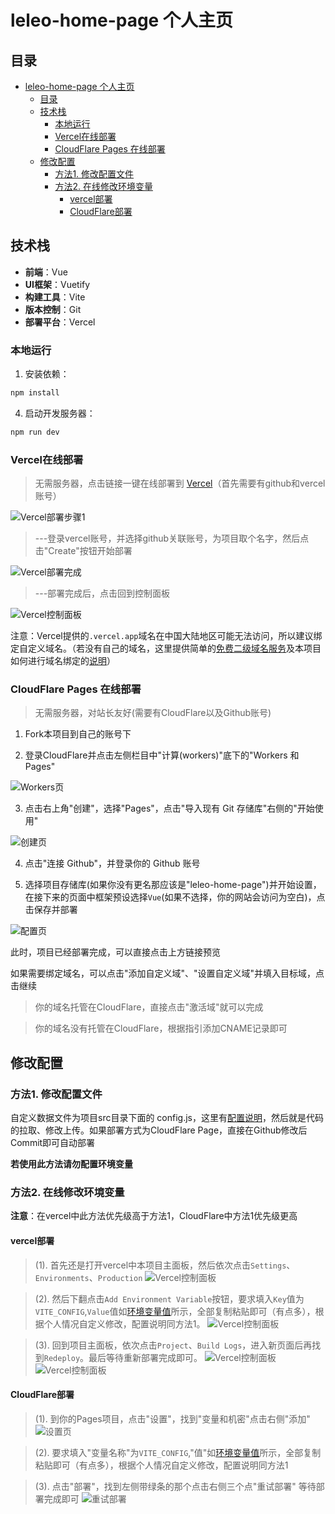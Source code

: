 # leleo-home-page 个人主页

## 目录
- [leleo-home-page 个人主页](#leleo-home-page-个人主页)
  - [目录](#目录)
  - [技术栈](#技术栈)
    - [本地运行](#本地运行)
    - [Vercel在线部署](#vercel在线部署)
    - [CloudFlare Pages 在线部署](#cloudflare-pages-在线部署)
  - [修改配置](#修改配置)
    - [方法1. 修改配置文件](#方法1-修改配置文件)
    - [方法2. 在线修改环境变量](#方法2-在线修改环境变量)
      - [vercel部署](#vercel部署)
      - [CloudFlare部署](#cloudflare部署)


## 技术栈
- **前端**：Vue
- **UI框架**：Vuetify  
- **构建工具**：Vite
- **版本控制**：Git
- **部署平台**：Vercel


### 本地运行


1. 安装依赖：

```bash
npm install
```

4. 启动开发服务器：

```bash
npm run dev
```

### Vercel在线部署

> 无需服务器，点击链接一键在线部署到 [Vercel](https://vercel.com/new/clone?s=https://github.com/leleo886/leleo-home-page.git)（首先需要有github和vercel账号）

![Vercel部署步骤1](./img/leleo-home-page/1737785497852.png)

> ---登录vercel账号，并选择github关联账号，为项目取个名字，然后点击"Create"按钮开始部署

![Vercel部署完成](./img/leleo-home-page/1737538980894.png)

> ---部署完成后，点击回到控制面板

![Vercel控制面板](./img/leleo-home-page/1737539171658.png)

注意：Vercel提供的`.vercel.app`域名在中国大陆地区可能无法访问，所以建议绑定自定义域名。（若没有自己的域名，这里提供简单的[免费二级域名服务](https://sds.leleo.top)及本项目如何进行域名绑定的[说明](./img/domainToVercel.md)）

### CloudFlare Pages 在线部署

> 无需服务器，对站长友好(需要有CloudFlare以及Github账号)

1. Fork本项目到自己的账号下
   
2. 登录CloudFlare并点击左侧栏目中"计算(workers)"底下的"Workers 和 Pages"

![Workers页](./img/leleo-home-page/IMG_20250813_122124.jpg)

3. 点击右上角"创建"，选择"Pages"，点击"导入现有 Git 存储库"右侧的"开始使用"

![创建页](./img/leleo-home-page/IMG_20250813_122156.jpg)

4. 点击"连接 Github"，并登录你的 Github 账号

5. 选择项目存储库(如果你没有更名那应该是"leleo-home-page")并开始设置，在接下来的页面中框架预设选择`Vue`(如果不选择，你的网站会访问为空白)，点击保存并部署

![配置页](./img/leleo-home-page/IMG_20250813_122251.jpg)

此时，项目已经部署完成，可以直接点击上方链接预览

如果需要绑定域名，可以点击"添加自定义域"、"设置自定义域"并填入目标域，点击继续

> 你的域名托管在CloudFlare，直接点击"激活域"就可以完成

> 你的域名没有托管在CloudFlare，根据指引添加CNAME记录即可

## 修改配置

### 方法1. 修改配置文件

自定义数据文件为项目src目录下面的 config.js，这里有[配置说明](./img/config.md)，然后就是代码的拉取、修改上传。如果部署方式为CloudFlare Page，直接在Github修改后Commit即可自动部署

**若使用此方法请勿配置环境变量**

### 方法2. 在线修改环境变量

**注意**：在vercel中此方法优先级高于方法1，CloudFlare中方法1优先级更高

#### vercel部署

> (1). 首先还是打开vercel中本项目主面板，然后依次点击`Settings`、`Environments`、`Production`
![Vercel控制面板](./img/leleo-home-page/1737624788108.png)

> (2). 然后下翻点击`Add Environment Variable`按钮，要求填入`Key`值为`VITE_CONFIG`,`Value`值如[环境变量值](./img/env.md)所示，全部复制粘贴即可（有点多），根据个人情况自定义修改，配置说明同方法1。
![Vercel控制面板](./img/leleo-home-page/1737625015472.png)

> (3). 回到项目主面板，依次点击`Project`、`Build Logs`，进入新页面后再找到`Redeploy`。最后等待重新部署完成即可。
![Vercel控制面板](./img/leleo-home-page/1737626184576.png)
![Vercel控制面板](./img/leleo-home-page/1737626397809.png)

#### CloudFlare部署

> (1). 到你的Pages项目，点击"设置"，找到"变量和机密"点击右侧"添加"
![设置页](./img/leleo-home-page/IMG_20250813_125718.jpg)

> (2). 要求填入"变量名称"为`VITE_CONFIG`,"值"如[环境变量值](./img/env.md)所示，全部复制粘贴即可（有点多），根据个人情况自定义修改，配置说明同方法1

> (3). 点击"部署"，找到左侧带绿条的那个点击右侧三个点"重试部署" 等待部署完成即可
![重试部署](./img/leleo-home-page/IMG_20250813_131021.jpg)
